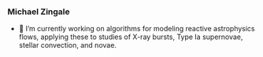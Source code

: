 ### Michael Zingale

- 🔭 I’m currently working on algorithms for modeling reactive astrophysics flows,
     applying these to studies of X-ray bursts, Type Ia supernovae, stellar convection,
     and novae.


<!--
**zingale/zingale** is a ✨ _special_ ✨ repository because its `README.md` (this file) appears on your GitHub profile.

Here are some ideas to get you started:

- 🌱 I’m currently learning ...
- 👯 I’m looking to collaborate on ...
- 🤔 I’m looking for help with ...
- 💬 Ask me about ...
- 📫 How to reach me: ...
- 😄 Pronouns: ...
- ⚡ Fun fact: ...
-->
